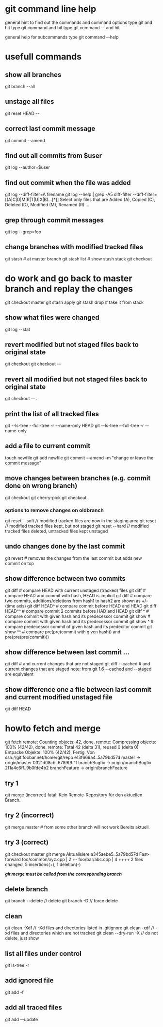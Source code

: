 # git command line help
general hint to find out the commands and command options 
    type git and hit <TAB><TAB>
    type git command and hit <TAB><TAB>
    type git command -- and hit <TAB><TAB>

general help for subcommands
    type git command --help

# usefull commands

## show all branches
git branch --all

## unstage all files
git reset HEAD --

## correct last commit message
git commit --amend

## find out all commits from $user
git log --author=$user

## find out commit when the file was added
git log --diff-filter=A filename
    git log --help | grep -A5 diff-filter
    --diff-filter=[(A|C|D|M|R|T|U|X|B)…[*]]
    Select only files that are Added (A), Copied (C), Deleted (D), Modified (M), Renamed (R) ...

## grep through commit messages
git log --grep=foo

## change branches with modified tracked files
git stash       # at master branch
git stash list  # show stash stack
git checkout <otherbranch>
# do work and go back to master branch and replay the changes
git checkout master
git stash apply
git stash drop  # take it from stack

## show what files were changed
git log --stat

## revert modified but not staged files back to original state
git checkout <file>
git checkout -- <file>

## revert all modified but not staged files back to original state
git checkout -- .

## print the list of all tracked files
git --ls-tree --full-tree -r --name-only HEAD
git --ls-tree --full-tree -r --name-only <hash>

## add a file to current commit
touch newfile
git add newfile
git commit --amend -m "change or leave the commit message"

## move changes between branches (e.g. commit done on wrong branch)
git checkout <newbranch>
git cherry-pick <hash>
git checkout <oldbranch>

### options to remove changes on oldbranch
git reset --soft    // modified tracked files are now in the staging area
git reset           // modified tracked files kept, but not staged
git reset --hard    // modified tracked files deleted, untracked files kept unstaged

## undo changes done by the last commit
git revert      # removes the changes from the last commit but adds new commit on top

## show difference between two commits
git diff                    # compare HEAD with current unstaged (tracked) files
git diff <hash>             # compare HEAD and commit with hash, HEAD is implicit
git diff <hash1> <hash2>    # compare two commits, additions/deletions from hash1 to hash2 are shown as +/- (time axis)
git diff HEAD^              # compare commit before HEAD and HEAD
git diff HEAD^^             # compare commit 2 commits before HAD and HEAD
git diff <hash> <samehash>^ # compare commit with given hash and its predecessor commit
git show <hash>             # compare commit with given hash and its predecessor commit
git show <hash>^            # compare predecessor commit of given hash and its predecitor commit
git show <hash>^^           # compare pre(pre(commit with given hash)) and  pre(pre(pre(commit)))

## show difference between last commit ...
git diff            # and current changes that are not staged
git diff --cached   # and current changes that are staged
note: from git 1.6 --cached and --staged are equivalent

## show difference one a file between last commit and current modified unstaged file
git diff HEAD <file>

# howto fetch and merge
git fetch
remote: Counting objects: 42, done.
remote: Compressing objects: 100% (42/42), done.
remote: Total 42 (delta 31), reused 0 (delta 0)
Entpacke Objekte: 100% (42/42), Fertig.
Von ssh://git.foobar.net/home/git/repo
   e13f669a4..5a79bd57d  master        -> origin/master
   0321d08cb..6789f9f1f  branchBugfix -> origin/branchBugfix
   2f1a4c6ff..9b0fde4b2  branchFeature  -> origin/branchFeature


## try 1
git merge (incorrect)
fatal: Kein Remote-Repository für den aktuellen Branch.

## try 2 (incorrect)
git merge master    # from some other branch will not work
Bereits aktuell.

## try 3 (correct)
git checkout master
git merge
Aktualisiere a345aebe5..5a79bd57d
Fast-forward
 foo/common/xyz.cpp     | 2 +-
 foo/bar/abc.cpp | 4 ++++
 2 files changed, 5 insertions(+), 1 deletion(-)

***git merge must be called from the corresponding branch***

## delete branch
git branch --delete <name>  // delete
git branch -D <name>        // force delete

## clean
git clean -Xdf  // -Xd files and directories listed in .gitignore
git clean -xdf  // -xd files and directories which are not tracked
git clean --dry-run -X  // do not delete, just show

## list all files under control
git ls-tree -r <branch>

## add ignored file
git add -f <file>

## add all traced files
git add --update


